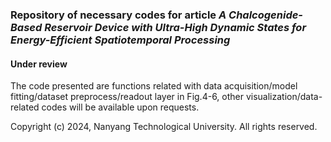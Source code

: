 ### Repository of necessary codes for article *A Chalcogenide-Based Reservoir Device with Ultra-High Dynamic States for Energy-Efficient Spatiotemporal Processing*

#### Under review
The code presented are functions related with data acquisition/model fitting/dataset preprocess/readout layer in Fig.4-6, other visualization/data-related codes will be available upon requests.

Copyright (c) 2024, Nanyang Technological University. All rights reserved.
